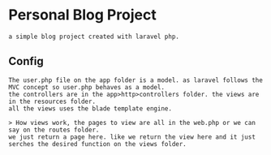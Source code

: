 # Personal Blog Project 
    a simple blog project created with laravel php. 
    
## Config
    The user.php file on the app folder is a model. as laravel follows the MVC concept so user.php behaves as a model. 
    the controllers are in the app>http>controllers folder. the views are in the resources folder. 
    all the views uses the blade template engine. 

    > How views work, the pages to view are all in the web.php or we can say on the routes folder.
    we just return a page here. like we return the view here and it just serches the desired function on the views folder. 


